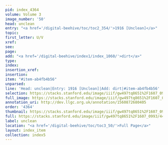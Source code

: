 ```yaml
---
pid: index_4364
volume: Volume 3
image_number: '50'
head: unclean
entry: "<a href='/digital-beehive/toc/toc2_354/'>1916 [Unclean]</a>"
topic: 
first_letter: U/V
xref: 
see: 
page: 
add: "<a href='/digital-beehive/index1/index_1060/'>dirt</a>"
type: 
index: 
insertion_xref: 
insertion: 
item: "#item-ab4fb4b56"
unparsed: 
line: 'Head: unclean|Entry: 1916 [Unclean]|Add: dirt|#item-ab4fb4b56'
selection: https://stacks.stanford.edu/image/iiif/gw497tq8651%2F1607_0993/441,1908,514,155/full/0/default.jpg
full_image: https://stacks.stanford.edu/image/iiif/gw497tq8651%2F1607_0993/full/full/0/default.jpg
annotation_uri: http://dev.llgc.org.uk/annotation/1560872680405
order: '4364'
thumbnail: https://stacks.stanford.edu/image/iiif/gw497tq8651%2F1607_0993/441,1908,514,155/150,/0/default.jpg
full: https://stacks.stanford.edu/image/iiif/gw497tq8651%2F1607_0993/441,1908,514,155/full/0/default.jpg
label: unclean
location: "<a href='/digital-beehive/toc/toc3_50/'>Full Page</a>"
layout: index_item
collection: index5
---
```

